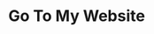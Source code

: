 <h1>Go To My Website</h1>
<link href="https://resume-tau-six.vercel.app/" target="_blank> https://resume-tau-six.vercel.app/ </link> 
